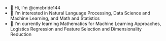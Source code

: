 - 👋 Hi, I’m @cmcbride144
- 👀 I’m interested in Natural Language Processing, Data Science and Machine Learning, and Math and Statistics
- 🌱 I’m currently learning Mathematics for Machine Learning Approaches, Logistics Regression and Feature Selection and Dimensionality Reduction


<!---
cmcbride144/cmcbride144 is a ✨ special ✨ repository because its `README.md` (this file) appears on your GitHub profile.
You can click the Preview link to take a look at your changes.
--->
